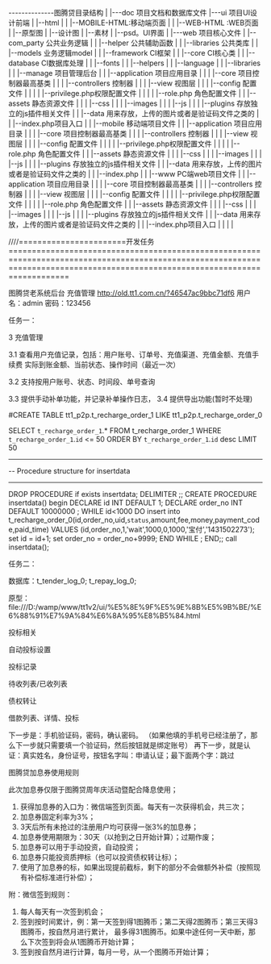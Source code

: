 --------------图腾贷目录结构
|
|---doc 项目文档和数据库文件
|---ui 项目UI设计前端
|  |--html
|  |   |--MOBILE-HTML:移动端页面
|  |   |--WEB-HTML :WEB页面
|  |--原型图
|  |--设计图
|  |--素材
|  |--psd。UI界面
|
|---web 项目核心文件
|  |--com_party 公共业务逻辑
|  |   |--helper 公共辅助函数
|  |   |--libraries 公共类库
|  |   |--models 业务逻辑model
|
|  |--framework CI框架
|  |   |--core CI核心类
|  |   |--database CI数据库处理
|  |   |--fonts
|  |   |--helpers
|  |   |--language
|  |   |--libraries
|
|  |--manage 项目管理后台
|  |   |--application 项目应用目录
|  |   |  |--core 项目控制器最高基类
|  |   |  |--controllers 控制器
|  |   |  |--view 视图层
|  |   |  |--config 配置文件
|  |   |  |  |--privilege.php权限配置文件
|  |   |  |  |--role.php 角色配置文件
|  |   |--assets 静态资源文件
|  |   |  |--css
|  |   |  |--images
|  |   |  |--js
|  |   |  |--plugins 存放独立的js插件相关文件
|  |   |--data 用来存放，上传的图片或者是验证码文件之类的
|  |   |--index.php项目入口
|
|  |--mobile 移动端项目文件
|  |   |--application 项目应用目录
|  |   |  |--core 项目控制器最高基类
|  |   |  |--controllers 控制器
|  |   |  |--view 视图层
|  |   |  |--config 配置文件
|  |   |  |  |--privilege.php权限配置文件
|  |   |  |  |--role.php 角色配置文件
|  |   |--assets 静态资源文件
|  |   |  |--css
|  |   |  |--images
|  |   |  |--js
|  |   |  |--plugins 存放独立的js插件相关文件
|  |   |--data 用来存放，上传的图片或者是验证码文件之类的
|  |   |--index.php
|
|  |--www PC端web项目文件
|  |   |--application 项目应用目录
|  |   |  |--core 项目控制器最高基类
|  |   |  |--controllers 控制器
|  |   |  |--view 视图层
|  |   |  |--config 配置文件
|  |   |  |  |--privilege.php权限配置文件
|  |   |  |  |--role.php 角色配置文件
|  |   |--assets 静态资源文件
|  |   |  |--css
|  |   |  |--images
|  |   |  |--js
|  |   |  |--plugins 存放独立的js插件相关文件
|  |   |--data 用来存放，上传的图片或者是验证码文件之类的
|  |   |--index.php项目入口
|
|
|
|

////=======================开发任务===============================================================================================================================================================================

图腾贷老系统后台 充值管理
http://old.tt1.com.cn/?46547ac9bbc71df6 用户名：admin 密码：123456

任务一：

3 充值管理

3.1 查看用户充值记录，包括：用户账号、订单号、充值渠道、充值金额、充值手续费 实际到账金额、当前状态、操作时间（最近一次）

3.2 支持按用户账号、状态、时间段、单号查询

3.3 提供手动补单功能，并记录补单操作日志，
3.4 提供导出功能(暂时不处理)


#CREATE TABLE tt1_p2p.t_recharge_order_1 LIKE tt1_p2p.t_recharge_order_0

SELECT `t_recharge_order_1`.* FROM t_recharge_order_1 WHERE `t_recharge_order_1`.`id` <= 50 ORDER BY `t_recharge_order_1`.`id` desc LIMIT 50


-- ----------------------------
-- Procedure structure for insertdata
-- ----------------------------

DROP PROCEDURE if exists insertdata;
DELIMITER ;;
CREATE PROCEDURE insertdata()
begin
DECLARE id INT DEFAULT 1;
DECLARE order_no INT DEFAULT 10000000 ;
WHILE id<1000
DO
insert into t_recharge_order_0(id,order_no,uid,`status`,amount,fee,money,payment_code,paid_time) VALUES (id,order_no,1,'wait',1000,0,1000,'宝付','1431502273');
set id = id+1;
set order_no = order_no+9999;
END WHILE ;
END;;
call insertdata();




任务二：

数据库：t_tender_log_0; t_repay_log_0;

原型：file:///D:/wamp/www/tt1v2/ui/%E5%8E%9F%E5%9E%8B%E5%9B%BE/%E6%88%91%E7%9A%84%E6%8A%95%E8%B5%84.html

投标相关

自动投标设置

投标记录

待收列表/已收列表

债权转让

借款列表、详情、投标


下一步是：手机验证码，密码，确认密码。
（如果他填的手机号已经注册了，那么下一步就只需要填一个验证码，然后按钮就是绑定账号）
再下一步，就是认证：真实姓名，身份证号，按钮名字叫：申请认证；最下面两个字：跳过


图腾贷加息券使用规则

此次加息券仅限于图腾贷周年庆活动暨配合降息使用；
1.	获得加息券的入口为：微信端签到页面。每天有一次获得机会，共三次；
2.	加息券固定利率为3%；
3.	3天后所有未抢过的注册用户均可获得一张3%的加息券；
4.	加息券使用期限为：30天（以抢到之日开始计算）；过期作废；
5.	加息券可以用于手动投资，自动投资；
6.	加息券只能投资质押标（也可以投资债权转让标）；
7.	使用了加息券的标，如果出现提前截标，剩下的部分不会做额外补偿（按照现有补偿标准进行补偿）；

附：微信签到规则：
1.	每人每天有一次签到机会；
2.	签到按时间累计，例：第一天签到得1图腾币；第二天得2图腾币；第三天得3图腾币，按自然月进行累计，
    最多得31图腾币。如果中途任何一天中断，那么下次签到将会从1图腾币开始计算；
3.	签到按自然月进行计算，每月一号，从一个图腾币开始计算；





